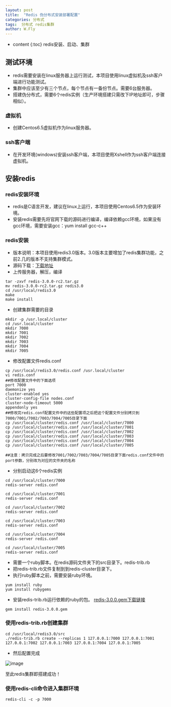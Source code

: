 ```yaml
---
layout: post
title:  "Redis 伪分布式安装部署配置"
categories: 分布式
tags:  分布式 redis集群
author: W.Fly
---
```

* content
{:toc}
redis安装、启动、集群

## 测试环境
- redis需要安装在linux服务器上运行测试，本项目使用linux虚拟机及ssh客户端进行功能测试。
- 集群中应该至少有三个节点，每个节点有一备份节点。需要6台服务器。 
- 搭建伪分布式，需要6个redis实例（生产环境搭建只需改下IP地址即可，步骤相似）。

### 虚拟机
- 创建Centos6.5虚拟机作为linux服务器。

### ssh客户端
- 在开发环境(windows)安装ssh客户端，本项目使用Xshell作为ssh客户端连接虚拟机。

## 安装redis
### redis安装环境
- redis是C语言开发，建议在linux上运行，本项目使用Centos6.5作为安装环境。
- 安装redis需要先将官网下载的源码进行编译，编译依赖gcc环境，如果没有gcc环境，需要安装gcc：yum install gcc-c++

### redis安装
- 版本说明：本项目使用redis3.0版本。3.0版本主要增加了redis集群功能，之前2.几的版本不支持集群模式。
- 源码下载：[下载地址](https://github.com/antirez/redis/archive/3.0.0-rc2.tar.gz)
- 上传服务器，解压，编译

```
tar -zxvf redis-3.0.0-rc2.tar.gz 
mv redis-3.0.0-rc2.tar.gz redis3.0
cd /usr/local/redis3.0
make
make install
```
- 创建集群需要的目录

```
mkdir -p /usr.local/cluster
cd /usr.local/cluster
mkdir 7000
mkdir 7001
mkdir 7002
mkdir 7003
mkdir 7004
mkdir 7005
```
- 修改配置文件redis.conf

```
cp /usr/local/redis3.0/redis.conf /usr.local/cluster
vi redis.conf
##修改配置文件中的下面选项
port 7000
daemonize yes
cluster-enabled yes
cluster-config-file nodes.conf
cluster-node-timeout 5000
appendonly yes
##修改完redis.conf配置文件中的这些配置项之后把这个配置文件分别拷贝到7000/7001/7002/7003/7004/7005目录下面
cp /usr/local/cluster/redis.conf /usr/local/cluster/7000
cp /usr/local/cluster/redis.conf /usr/local/cluster/7001
cp /usr/local/cluster/redis.conf /usr/local/cluster/7002
cp /usr/local/cluster/redis.conf /usr/local/cluster/7003
cp /usr/local/cluster/redis.conf /usr/local/cluster/7004
cp /usr/local/cluster/redis.conf /usr/local/cluster/7005

##注意：拷贝完成之后要修改7001/7002/7003/7004/7005目录下面redis.conf文件中的port参数，分别改为对应的文件夹的名称
```
- 分别启动这6个redis实例


```
cd /usr/local/cluster/7000
redis-server redis.conf

cd /usr/local/cluster/7001
redis-server redis.conf

cd /usr/local/cluster/7002
redis-server redis.conf

cd /usr/local/cluster/7003
redis-server redis.conf

cd /usr/local/cluster/7004
redis-server redis.conf

cd /usr/local/cluster/7005
redis-server redis.conf

```
- 需要一个ruby脚本。在redis源码文件夹下的src目录下。redis-trib.rb 
- 把redis-trib.rb文件复制到到redis-cluster目录下。 
- 执行ruby脚本之前，需要安装ruby环境。

```
yum install ruby
yum install rubygems
```
- 安装redis-trib.rb运行依赖的ruby的包。 [redis-3.0.0.gem下载链接](https://download.csdn.net/download/jack85986370/9491462)

```
gem install redis-3.0.0.gem
```

### 使用redis-trib.rb创建集群

```
cd /usr/local/redis3.0/src
./redis-trib.rb create --replicas 1 127.0.0.1:7000 127.0.0.1:7001 127.0.0.1:7002 127.0.0.1:7003 127.0.0.1:7004 127.0.0.1:7005
```
- 然后配置完成

![image](https://github.com/daydreamdev/MeetingFilm/raw/master/pic/redis1.png) 

至此redis集群即搭建成功！
### 使用redis-cli命令进入集群环境
```
redis-cli -c -p 7000
```
